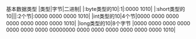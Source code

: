基本数据类型
|类型|字节|二进制|
|:byte类型的10|:1|:0000 1010|
|:short类型的10|||:2个节|:0000 0000 0000 1010|
|int类型的10|4个节|0000 0000 0000 0000 0000 0000 0000 1010|
|long类型的10|8个字节 |0000 0000 0000 0000 0000 0000 0000 00000000 0000 0000 0000 0000 0000 0000 1010|
